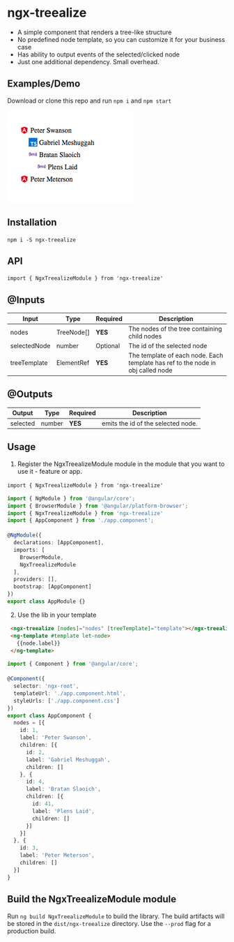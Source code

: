 # ngx-treealize

* A simple component that renders a tree-like structure
* No predefined node template, so you can customize it for your business case
* Has ability to output events of the selected/clicked node
* Just one additional dependency. Small overhead.

## Examples/Demo

Download or clone this repo and run `npm i` and `npm start`

![Image only with illustrative purpose!](https://github.com/Vallerious/ngx-treealize/blob/master/sample.png)

## Installation

`npm i -S ngx-treealize`

## API

`import { NgxTreealizeModule } from 'ngx-treealize'`

## @Inputs

| Input            | Type    | Required                   | Description                                                                                               |
| ---------------- | ------- | -------------------------- | --------------------------------------------------------------------------------------------------------- |
| nodes           | TreeNode[]  | **YES**                    | The nodes of the tree containing child nodes                                                |
| selectedNode        | number  | Optional     | The id of the selected node                                                                       |
| treeTemplate        | ElementRef  | **YES**      | The template of each node. Each template has ref to the node in obj called node                                                |

## @Outputs

| Output           | Type       | Required | Description                                            |
| ---------------- | ---------- | -------- | ------------------------------------------------------ |
| selected | number | **YES**  | emits the id of the selected node. |

## Usage

1. Register the NgxTreealizeModule module in the module that you want to use it - feature or app.

`import { NgxTreealizeModule } from 'ngx-treealize'`

```typescript
import { NgModule } from '@angular/core';
import { BrowserModule } from '@angular/platform-browser';
import { NgxTreealizeModule } from 'ngx-treealize'
import { AppComponent } from './app.component';

@NgModule({
  declarations: [AppComponent],
  imports: [
    BrowserModule,
    NgxTreealizeModule
  ],
  providers: [],
  bootstrap: [AppComponent]
})
export class AppModule {}
 ```

 2. Use the lib in your template

 ```html
  <ngx-treealize [nodes]="nodes" [treeTemplate]="template"></ngx-treealize>
  <ng-template #template let-node>
    {{node.label}}
  </ng-template>
```

```typescript
import { Component } from '@angular/core';

@Component({
  selector: 'ngx-root',
  templateUrl: './app.component.html',
  styleUrls: ['./app.component.css']
})
export class AppComponent {
  nodes = [{
    id: 1,
    label: 'Peter Swanson',
    children: [{
      id: 2,
      label: 'Gabriel Meshuggah',
      children: []
    }, {
      id: 4,
      label: 'Bratan Slaoich',
      children: [{
        id: 41,
        label: 'Plens Laid',
        children: []
      }]
    }]
  }, {
    id: 3,
    label: 'Peter Meterson',
    children: []
  }]
}
```

## Build the NgxTreealizeModule module

Run `ng build NgxTreealizeModule` to build the library. The build artifacts will be stored in the `dist/ngx-treealize` directory. Use the `--prod` flag for a production build.

